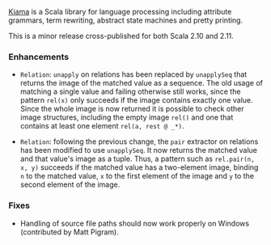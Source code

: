 [Kiama](https://bitbucket.org/inkytonik/kiama) is a Scala library for language processing including attribute grammars, term rewriting, abstract state machines and pretty printing.

This is a minor release cross-published for both Scala 2.10 and 2.11.

### Enhancements

* `Relation`: `unapply` on relations has been replaced by `unapplySeq` that returns the image of the matched value as a sequence. The old usage of matching a single value and failing otherwise still works, since the pattern `rel(x)` only succeeds if the image contains exactly one value. Since the whole image is now returned it is possible to check other image structures, including the empty image `rel()` and one that contains at least one element `rel(a, rest @ _*)`.

* `Relation`: following the previous change, the `pair` extractor on relations has been modified to use `unapplySeq`. It now returns the matched value and that value's image as a tuple. Thus, a pattern such as `rel.pair(n, x, y)` succeeds if the matched value has a two-element image, binding `n` to the matched value, `x` to the first element of the image and `y` to the second element of the image.

### Fixes

* Handling of source file paths should now work properly on Windows (contributed by Matt Pigram).
